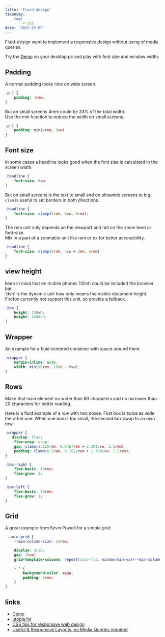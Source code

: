 ```yaml
---
title: 'Fluid-design'
taxonomy:
    tag:
        - CSS
date: '2025-03-05'
---
```


Fluid-design want to implement a responsive design without using of media queries.

Try the [Demo](./demo.html) on your desktop pc and play with font size and window width.

## Padding

A normal padding looks nice on wide screen.

```css
.p-1 {
    padding: 4rem;
}
```

But on small screens 4rem could be 33% of the total width.    
Use the min function to reduce the width on small screens. 

```css
.p-1 {
    padding: min(4rem, 8vw)
}
```

## Font size

In some cases a headline looks good when the font size is calculated in the screen width. 

```css
.headline {
    font-size: 6vw;
}
```

But on small screens is the text to small and on ultrawide screens to big.     
```clam``` is useful to set borders in both directions.

```css
.headline {
    font-size: clamp(2rem, 6vw, 6rem);
}
```

The rem unit only depends on the viewport and not on the zoom level or font-size.    
Mix in a part of a zoomable unit like rem or px for better accessibility.

```css
.headline {
    font-size: clamp(2rem, 4vw + 2em, 6rem)
}
```

## view height

keep in mind that on mobile phones 100vh could be included the browser bar.    
'dvh' is the dynamic unit how only means the visible document height.    
Firefox currently not support this unit, so provide a fallback.    

```css
.box {
    height: 100vh;
    height: 100dvh;
}
```

## Wrapper

An example for a fluid centered container with space around them.

```css
.wrapper {
    margin-inline: auto;
    width: min(90rem, 100% - 8vw);
}
```

## Rows 

Make that main element no wider than 60 characters and no narrower than 20 characters for better reading.

Here is a fluid example of a row with two boxes. First box is twice as wide the other one.
When one box is too small, the second box swap to an own row.

```css
.wrapper {
   display: flex; 
    flex-wrap: wrap;
    gap: clamp(1.125rem, 0.6467rem + 2.3913vw, 2.5rem);
    padding: clamp(0.5rem, 0.1522rem + 1.7391vw, 1.5rem);
}

.box-right {
    flex-basis: 40rem; 
    flex-grow: 2;
}

.box-left {
    flex-basis: 40rem; 
    flex-grow: 1;
}
```

## Grid

A great example from Kevin Powell for a simple grid:

```css
 .auto-grid {
    --min-column-size: 22rem;

    display: grid;
    gap: 1rem;
    grid-template-columns: repeat(auto-fit, minmax(min(var(--min-column-size), 100%), 1fr));

    > * {
        background-color: aqua;
        padding: 1rem;
    }
}
```

## links

- [Demo](./demo.html)
- [utopia.fyi](https://utopia.fyi/)
- [CSS tips for responsive web design](https://www.youtube.com/watch?v=2IV08sP9m3U)
- [Useful & Responsive Layouts, no Media Queries required](https://www.youtube.com/watch?v=p3_xN2Zp1TY)